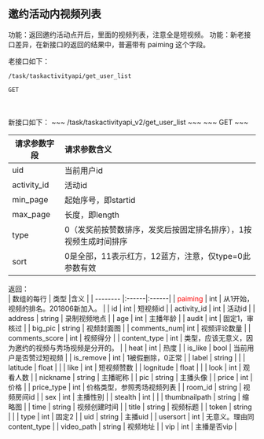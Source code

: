 ## 邀约活动内视频列表

功能：返回邀约活动点开后，里面的视频列表，注意全是短视频。
功能：新老接口差异，在新接口的返回的结果中，普遍带有 paiming 这个字段。


老接口如下：
~~~
/task/taskactivityapi/get_user_list
~~~
~~~
GET
~~~

<br>
<br>
新接口如下：
~~~
/task/taskactivityapi_v2/get_user_list
~~~
~~~
GET
~~~




| 请求参数字段        | 请求参数含义  |
| -------- |:------|
|uid         |  当前用户id|
|activity_id |  活动id|
|min_page    |  起始序号，即startid|
|max_page    |  长度，即length|
|type        |  0（发奖前按赞数排序，发奖后按固定排名排序），1按视频生成时间排序|
|sort        |  0是全部，11表示红方，12蓝方，注意，仅type=0此参数有效|


返回：   
| 数组的每行        | 类型 |含义  |
| -------- |:------|:------|
| <font color='red'>paiming</font>         | int    | 从1开始，视频的排名。201806新加入。 |
| id          | int    | 短视频id |
| activity_id | int    | 活动id |
| address     | string | 录制视频地点 |
| age         | int    | 主播年龄 |
| audit       | int    | 固定1，审核过 |
| big_pic     | string | 视频封面图 |
| comments_num| int | 视频评论数量 |
| comments_score  | int | 视频得分 |
| content_type | int | 类型，应该无意义，因为邀约的视频与秀场视频是分开的。 |
| heat        | int | 热度 |
| is_like     | bool | 当前用户是否赞过短视频 |
| is_remove   | int   | 1被假删除，0正常 |
| label       | string |  |
| latitude    | float |  |
| like        | int | 短视频赞数 |
| lognitude   | float |  |
| look        | int    | 观看人数 |
| nickname    | string | 主播昵称 |
| pic         | string | 主播头像 |
| price       | int    | 价格 |
| price_type  | int    | 价格类型，参照秀场视频列表 |
| room_id     | string | 视频房间id |
| sex         | int    | 主播性别 |
| stealth     | int    |  |
| thumbnailpath        | string | 缩略图 |
| time        | string | 视频创建时间 |
| title       | string | 视频标题 |
| token       | string |  |
| type        | int    | 固定2 |
| uid         | string | 主播uid |
| usersort    | int    | 无意义。理由同content_type |
| video_path  | string | 视频地址 |
| vip         | int    | 主播是否vip |




